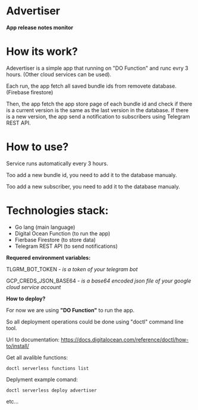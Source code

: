# Advertiser

**App release notes monitor**

# **How its work?**

Adevertiser is a simple app that running on "DO Function" and runc evry 3 hours. (Other cloud services can be used).

Each run, the app fetch all saved bundle ids from removete database. (Firebase firestore)

Then, the app fetch the app store page of each bundle id and check if there is a current version is the same as the last version in the database.
If there is a new version, the app send a notification to subscribers using Telegram REST API.

# **How to use?**

Service runs automatically every 3 hours.

Too add a new bundle id, you need to add it to the database manualy.

Too add a new subscriber, you need to add it to the database manualy.

# **Technologies stack:**

- Go lang (main language)
- Digital Ocean Function (to run the app)
- Fierbase Firestore (to store data)
- Telegram REST API (to send notifications)

**Requered environment variables:**

TLGRM_BOT_TOKEN - *is a token of your telegram bot*

GCP_CREDS_JSON_BASE64 - *is a base64 encoded json file of your google cloud service account*

**How to deploy?**

For now we are using **"DO Function"** to run the app.

So all deployment operations could be done using "doctl" command line tool. 

Url to documentation: https://docs.digitalocean.com/reference/doctl/how-to/install/

Get all avalible functions: 
```console
doctl serverless functions list
``` 

Deplyment example comand: 
```console
doctl serverless deploy advertiser
```

etc...